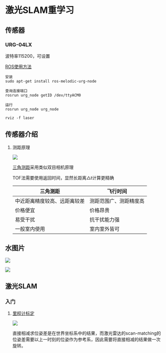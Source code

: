 # 激光SLAM重学习

## 传感器

### URG-04LX

波特率115200，可设置

[ROS使用方法](https://blog.csdn.net/zzzztttttffffff/article/details/109259170)

```
安装
sudo apt-get install ros-melodic-urg-node

查询连接端口
rosrun urg_node getID /dev/ttyACM0

运行
rosrun urg_node urg_node

rviz -f laser
```

## 传感器介绍

1. 测距原理

    ![](https://pictures-kiana.oss-cn-beijing.aliyuncs.com/img/202205151051221.png)

    [三角测距](https://www.jianshu.com/p/b12b4a4a64a3)采用类似双目相机原理

    TOF法需要使用返回时间，显然长距离△t计算更精确

    | 三角测距                 | 飞行时间           |
    | ---------------------------- | ---------------------- |
    | 中近距离精度较高、远距离较差 | 测距范围广、测距精度高 |
    | 价格便宜                 | 价格昂贵           |
    | 易受干扰                 | 抗干扰能力强     |
    | 一般室内使用           | 室内室外皆可     |

## 水图片

![](https://pictures-kiana.oss-cn-beijing.aliyuncs.com/img/202205241040758.png)

![](https://pictures-kiana.oss-cn-beijing.aliyuncs.com/img/202205241042175.png)

## 激光SLAM

### 入门

1. [里程计标定](https://blog.csdn.net/weixin_45929038/article/details/122638114)

    ![](https://pictures-kiana.oss-cn-beijing.aliyuncs.com/img/202207151002119.png)

    直接相减求位姿差是在世界坐标系中的结果，而激光雷达的scan-matching的位姿差需要以上一时刻的位姿作为参考系，因此需要将直接相减的结果做一次旋转。

